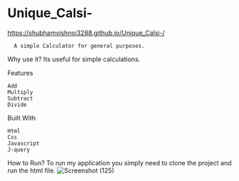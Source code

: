 # Unique_Calsi-
https://shubhamvishnoi3288.github.io/Unique_Calsi-/

      A simple Calculator for general purposes.

Why use it?
    Its useful for simple calculations.

Features

    Add
    Multiply
    Subtract
    Divide
Built With

    Html
    Css
    Javascript
    J-query
How to Run?
    To run my application you simply need to clone the project and run the html file.
    ![Screenshot (125)](https://user-images.githubusercontent.com/65655892/124733799-63daab80-dec9-11eb-906b-ba0d9d1387f3.png)
